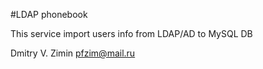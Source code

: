 #LDAP phonebook

This service import users info from LDAP/AD to MySQL DB


Dmitry V. Zimin <pfzim@mail.ru>
